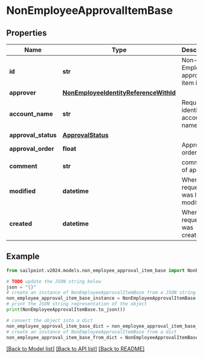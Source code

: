 # NonEmployeeApprovalItemBase


## Properties

Name | Type | Description | Notes
------------ | ------------- | ------------- | -------------
**id** | **str** | Non-Employee approval item id | [optional] 
**approver** | [**NonEmployeeIdentityReferenceWithId**](NonEmployeeIdentityReferenceWithId.md) |  | [optional] 
**account_name** | **str** | Requested identity account name | [optional] 
**approval_status** | [**ApprovalStatus**](ApprovalStatus.md) |  | [optional] 
**approval_order** | **float** | Approval order | [optional] 
**comment** | **str** | comment of approver | [optional] 
**modified** | **datetime** | When the request was last modified. | [optional] 
**created** | **datetime** | When the request was created. | [optional] 

## Example

```python
from sailpoint.v2024.models.non_employee_approval_item_base import NonEmployeeApprovalItemBase

# TODO update the JSON string below
json = "{}"
# create an instance of NonEmployeeApprovalItemBase from a JSON string
non_employee_approval_item_base_instance = NonEmployeeApprovalItemBase.from_json(json)
# print the JSON string representation of the object
print(NonEmployeeApprovalItemBase.to_json())

# convert the object into a dict
non_employee_approval_item_base_dict = non_employee_approval_item_base_instance.to_dict()
# create an instance of NonEmployeeApprovalItemBase from a dict
non_employee_approval_item_base_from_dict = NonEmployeeApprovalItemBase.from_dict(non_employee_approval_item_base_dict)
```
[[Back to Model list]](../README.md#documentation-for-models) [[Back to API list]](../README.md#documentation-for-api-endpoints) [[Back to README]](../README.md)


